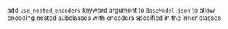 add `use_nested_encoders` keyword argument to `BaseModel.json` to allow encoding nested subclasses with encoders specified in the inner classes
